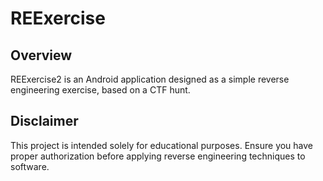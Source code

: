 # REExercise

## Overview

REExercise2 is an Android application designed as a simple reverse engineering exercise, based on a CTF hunt. 

## Disclaimer
This project is intended solely for educational purposes. Ensure you have proper authorization before applying reverse engineering techniques to software.
